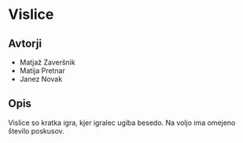 # Vislice

## Avtorji

* Matjaž Zaveršnik
* Matija Pretnar
* Janez Novak

## Opis

Vislice so kratka igra, kjer igralec ugiba besedo.
Na voljo ima omejeno število poskusov.
